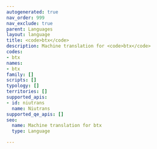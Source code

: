 ```yaml
---
autogenerated: true
nav_order: 999
nav_exclude: true
parent: Languages
layout: language
title: <code>btx</code>
description: Machine translation for <code>btx</code>
codes:
- btx
names:
- btx
family: []
scripts: []
typology: []
territories: []
supported_apis:
- id: niutrans
  name: Niutrans
supported_qe_apis: []
seo:
  name: Machine translation for btx
  type: Language

---
```



